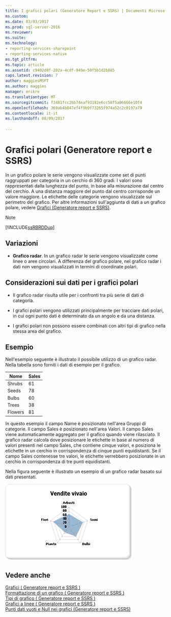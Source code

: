 ```yaml
---
title: I grafici polari (Generatore Report e SSRS) | Documenti Microsoft
ms.custom: 
ms.date: 03/03/2017
ms.prod: sql-server-2016
ms.reviewer: 
ms.suite: 
ms.technology:
- reporting-services-sharepoint
- reporting-services-native
ms.tgt_pltfrm: 
ms.topic: article
ms.assetid: c9402d8f-202a-4cdf-949e-50f5b1d2b885
caps.latest.revision: 7
author: maggiesMSFT
ms.author: maggies
manager: erikre
ms.translationtype: MT
ms.sourcegitcommit: f3481fcc2bb74eaf93182e6cc58f5a06666e10f4
ms.openlocfilehash: 369ab4b047ef4f9b9f73265f974a52c2c0197a79
ms.contentlocale: it-it
ms.lasthandoff: 08/09/2017

---
```

# <a name="polar-charts-report-builder-and-ssrs"></a>Grafici polari (Generatore report e SSRS)
  In un grafico polare le serie vengono visualizzate come set di punti raggruppati per categoria in un cerchio di 360 gradi. I valori sono rappresentati dalla lunghezza del punto, in base alla misurazione dal centro del cerchio. A una distanza maggiore del punto dal centro corrisponde un valore maggiore. Le etichette delle categorie vengono visualizzate sul perimetro del grafico. Per altre informazioni sull'aggiunta di dati a un grafico polare, vedere [Grafici &#40;Generatore report e SSRS&#41;](../../reporting-services/report-design/charts-report-builder-and-ssrs.md).  
  
> [!NOTE]  
>  [!INCLUDE[ssRBRDDup](../../includes/ssrbrddup-md.md)]  
  
## <a name="variations"></a>Variazioni  
  
-   **Grafico radar**. In un grafico radar le serie vengono visualizzate come linee o aree circolari. A differenza del grafico polare, nel grafico radar i dati non vengono visualizzati in termini di coordinate polari.  
  
## <a name="data-considerations-for-polar-charts"></a>Considerazioni sui dati per i grafici polari  
  
-   Il grafico radar risulta utile per i confronti tra più serie di dati di categoria.  
  
-   I grafici polari vengono utilizzati principalmente per tracciare dati polari, in cui ogni punto dati è determinato da un angolo e da una distanza.  
  
-   I grafici polari non possono essere combinati con altri tipi di grafico nella stessa area del grafico.  
  
## <a name="example"></a>Esempio  
 Nell'esempio seguente è illustrato il possibile utilizzo di un grafico radar. Nella tabella sono forniti i dati di esempio per il grafico.  
  
|Nome|Sales|  
|----------|-----------|  
|Shrubs|61|  
|Seeds|78|  
|Bulbs|60|  
|Trees|38|  
|Flowers|81|  
  
 In questo esempio il campo Name è posizionato nell'area Gruppi di categorie. Il campo Sales è posizionato nell'area Valori. Il campo Sales viene automaticamente aggregato per il grafico quando viene rilasciato. Il grafico radar calcola dove posizionare le etichette in base al numero di valori presenti nel campo Sales, che contiene cinque valori, e posiziona le etichette in un cerchio in corrispondenza di cinque punti equidistanti. Se il campo Sales contenesse tre valori, le etichette verrebbero posizionate in un cerchio in corrispondenza di tre punti equidistanti.  
  
 Nella figura seguente è illustrato un esempio di un grafico radar basato sui dati presentati.  
  
 ![Grafico radar](../../reporting-services/report-design/media/rs-radarchart.gif "Grafico radar")  
  
## <a name="see-also"></a>Vedere anche  
 [Grafici &#40; Generatore report e SSRS &#41;](../../reporting-services/report-design/charts-report-builder-and-ssrs.md)   
 [Formattazione di un grafico &#40; Generatore report e SSRS &#41;](../../reporting-services/report-design/formatting-a-chart-report-builder-and-ssrs.md)   
 [Tipi di grafico &#40; Generatore report e SSRS &#41;](../../reporting-services/report-design/chart-types-report-builder-and-ssrs.md)   
 [Grafici a linee &#40; Generatore report e SSRS &#41;](../../reporting-services/report-design/line-charts-report-builder-and-ssrs.md)   
 [Punti dati vuoti e Null nei grafici &#40;Generatore report e SSRS&#41;](../../reporting-services/report-design/empty-and-null-data-points-in-charts-report-builder-and-ssrs.md)  
  
  
